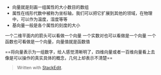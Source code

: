 - 向量就是刻画一组属性的大小数目的数组
- 属性在线形代数中被称为坐标轴，我们可以把它扩展到其他的领域，在物理中，可以作为温度，湿度等等
- 基向量一般是各个属性的刻度的大小

一个二维平面内的箭头可以看做一个向量
一个实数对也可以看做是一个向量
一个函数也可看做是一个向量，向量值就是函数值

==将向量表示为一组数字，给人感觉清晰明了，四维向量或者一百维向量看上去像是可以操作的真实具体的概念，几何上却表示不清楚==

> Written with [StackEdit](https://stackedit.io/).
<!--stackedit_data:
eyJoaXN0b3J5IjpbNzg5MTU3NTU1LDE0NzI0ODk2NTMsMTQzNz
c0ODYzMl19
-->